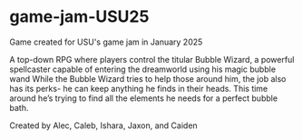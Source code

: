 # game-jam-USU25
Game created for USU's game jam in January 2025

A top-down RPG where players control the titular Bubble Wizard, a powerful spellcaster 
capable of entering the dreamworld using his magic bubble wand
While the Bubble Wizard tries to help those around him, the job also has its perks- he can 
keep anything he finds in their heads. This time around he’s trying to find all the elements 
he needs for a perfect bubble bath. 

Created by Alec, Caleb, Ishara, Jaxon, and Caiden